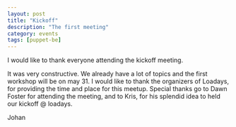 ```yaml
---
layout: post
title: "Kickoff"
description: "The first meeting"
category: events
tags: [puppet-be]
---
```

I would like to thank everyone attending the kickoff meeting. 

It was very constructive. We already have a lot of topics and the first workshop will be on may 31. I would like to thank the organizers of Loadays, for providing the time and place for this meetup. Special thanks go to Dawn Foster for attending the meeting, and to Kris, for his splendid idea to held our kickoff @ loadays.

Johan
